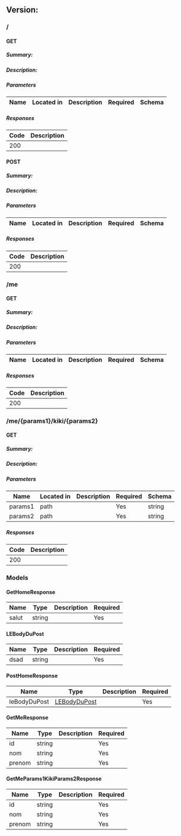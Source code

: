 # 


## Version: 

### /

#### GET
##### Summary:



##### Description:



##### Parameters

| Name | Located in | Description | Required | Schema |
| ---- | ---------- | ----------- | -------- | ---- |

##### Responses

| Code | Description |
| ---- | ----------- |
| 200 |  |

#### POST
##### Summary:



##### Description:



##### Parameters

| Name | Located in | Description | Required | Schema |
| ---- | ---------- | ----------- | -------- | ---- |

##### Responses

| Code | Description |
| ---- | ----------- |
| 200 |  |

### /me

#### GET
##### Summary:



##### Description:



##### Parameters

| Name | Located in | Description | Required | Schema |
| ---- | ---------- | ----------- | -------- | ---- |

##### Responses

| Code | Description |
| ---- | ----------- |
| 200 |  |

### /me/{params1}/kiki/{params2}

#### GET
##### Summary:



##### Description:



##### Parameters

| Name | Located in | Description | Required | Schema |
| ---- | ---------- | ----------- | -------- | ---- |
| params1 | path |  | Yes | string |
| params2 | path |  | Yes | string |

##### Responses

| Code | Description |
| ---- | ----------- |
| 200 |  |

### Models


#### GetHomeResponse

| Name | Type | Description | Required |
| ---- | ---- | ----------- | -------- |
| salut | string |  | Yes |

#### LEBodyDuPost

| Name | Type | Description | Required |
| ---- | ---- | ----------- | -------- |
| dsad | string |  | Yes |

#### PostHomeResponse

| Name | Type | Description | Required |
| ---- | ---- | ----------- | -------- |
| leBodyDuPost | [LEBodyDuPost](#lebodydupost) |  | Yes |

#### GetMeResponse

| Name | Type | Description | Required |
| ---- | ---- | ----------- | -------- |
| id | string |  | Yes |
| nom | string |  | Yes |
| prenom | string |  | Yes |

#### GetMeParams1KikiParams2Response

| Name | Type | Description | Required |
| ---- | ---- | ----------- | -------- |
| id | string |  | Yes |
| nom | string |  | Yes |
| prenom | string |  | Yes |